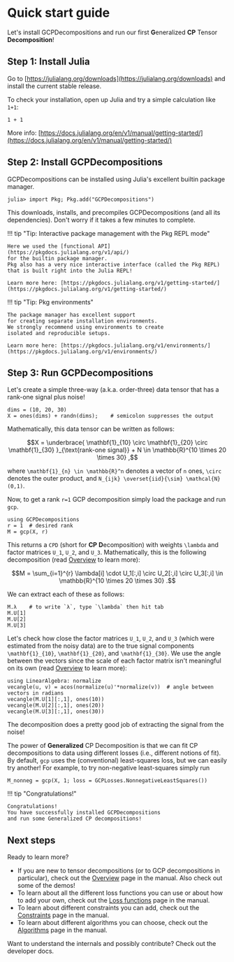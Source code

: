 # Quick start guide

Let's install GCPDecompositions
and run our first **G**eneralized **CP** Tensor **Decomposition**!

## Step 1: Install Julia

Go to [https://julialang.org/downloads](https://julialang.org/downloads)
and install the current stable release.

To check your installation,
open up Julia and try a simple calculation like `1+1`:
```@repl
1 + 1
```

More info: [https://docs.julialang.org/en/v1/manual/getting-started/](https://docs.julialang.org/en/v1/manual/getting-started/)

## Step 2: Install GCPDecompositions

GCPDecompositions can be installed using
Julia's excellent builtin package manager.

```julia-repl
julia> import Pkg; Pkg.add("GCPDecompositions")
```

This downloads, installs, and precompiles GCPDecompositions
(and all its dependencies).
Don't worry if it takes a few minutes to complete.

!!! tip "Tip: Interactive package management with the Pkg REPL mode"

    Here we used the [functional API](https://pkgdocs.julialang.org/v1/api/)
    for the builtin package manager.
    Pkg also has a very nice interactive interface (called the Pkg REPL)
    that is built right into the Julia REPL!

    Learn more here: [https://pkgdocs.julialang.org/v1/getting-started/](https://pkgdocs.julialang.org/v1/getting-started/)

!!! tip "Tip: Pkg environments"

    The package manager has excellent support
    for creating separate installation environments.
    We strongly recommend using environments to create
    isolated and reproducible setups.

    Learn more here: [https://pkgdocs.julialang.org/v1/environments/](https://pkgdocs.julialang.org/v1/environments/)

## Step 3: Run GCPDecompositions

Let's create a simple three-way (a.k.a. order-three) data tensor
that has a rank-one signal plus noise!

```@repl quickstart
dims = (10, 20, 30)
X = ones(dims) + randn(dims);    # semicolon suppresses the output
```

Mathematically,
this data tensor can be written as follows:

```math
X
=
\underbrace{
    \mathbf{1}_{10} \circ \mathbf{1}_{20} \circ \mathbf{1}_{30}
}_{\text{rank-one signal}}
+
N
\in
\mathbb{R}^{10 \times 20 \times 30}
,
```

where
``\mathbf{1}_{n} \in \mathbb{R}^n`` denotes a vector of ``n`` ones,
``\circ`` denotes the outer product,
and
``N_{ijk} \overset{iid}{\sim} \mathcal{N}(0,1)``.

Now, to get a rank ``r=1`` GCP decomposition simply load the package
and run `gcp`.

```@repl quickstart
using GCPDecompositions
r = 1  # desired rank
M = gcp(X, r)
```

This returns a `CPD` (short for **CP** **D**ecomposition)
with weights ``\lambda`` and factor matrices ``U_1``, ``U_2``, and ``U_3``.
Mathematically, this is the following decomposition
(read [Overview](@ref) to learn more):

```math
M
=
\sum_{i=1}^{r}
\lambda[i]
\cdot
U_1[:,i] \circ U_2[:,i] \circ U_3[:,i]
\in
\mathbb{R}^{10 \times 20 \times 30}
.
```

We can extract each of these as follows:

```@repl quickstart
M.λ    # to write `λ`, type `\lambda` then hit tab
M.U[1]
M.U[2]
M.U[3]
```

Let's check how close
the factor matrices ``U_1``, ``U_2``, and ``U_3``
(which were estimated from the noisy data)
are to the true signal components
``\mathbf{1}_{10}``, ``\mathbf{1}_{20}``, and ``\mathbf{1}_{30}``.
We use the angle between the vectors
since the scale of each factor matrix isn't meaningful on its own
(read [Overview](@ref) to learn more):

```@repl quickstart
using LinearAlgebra: normalize
vecangle(u, v) = acos(normalize(u)'*normalize(v))  # angle between vectors in radians
vecangle(M.U[1][:,1], ones(10))
vecangle(M.U[2][:,1], ones(20))
vecangle(M.U[3][:,1], ones(30))
```

The decomposition does a pretty good job
of extracting the signal from the noise!

The power of **Generalized** CP Decomposition
is that we can fit CP decompositions to data
using different losses (i.e., different notions of fit).
By default, `gcp` uses the (conventional) least-squares loss,
but we can easily try another!
For example,
to try non-negative least-squares simply run

```@repl quickstart
M_nonneg = gcp(X, 1; loss = GCPLosses.NonnegativeLeastSquares())
```

!!! tip "Congratulations!"

    Congratulations!
    You have successfully installed GCPDecompositions
    and run some Generalized CP decompositions!

## Next steps

Ready to learn more?

- If you are new to tensor decompositions (or to GCP decompositions in particular), check out the [Overview](@ref) page in the manual. Also check out some of the demos!
- To learn about all the different loss functions you can use or about how to add your own, check out the [Loss functions](@ref) page in the manual.
- To learn about different constraints you can add, check out the [Constraints](@ref) page in the manual.
- To learn about different algorithms you can choose, check out the [Algorithms](@ref) page in the manual.

Want to understand the internals and possibly contribute?
Check out the developer docs.
